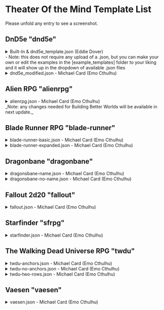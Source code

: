 # Theater Of the Mind Template List

Please unfold any entry to see a screenshot.

## DnD5e "dnd5e"

<details>

  ![](./images/preview1.png)
  <summary>
  Built-In & dnd5e_template.json (Eddie Dover)
  <br/>
  - Note: this does not require any upload of a .json, but you can make your own or edit the examples in the [example_templates] folder to your liking and it will show up in the dropdown of available .json files
  </summary>
</details>

<details>

![](./example_templates/dnd5e/dnd5e_modified.jpg)

<summary>dnd5e_modified.json - Michael Card (Emo Cthulhu)</summary></details>

## Alien RPG "alienrpg"

<details>

![](./example_templates/alienrpg/alienrpg.jpg)

<summary>
alienrpg.json - Michael Card (Emo Cthulhu)<br/>_Note: any changes needed for Building Better Worlds will be available in next update._</summary>
</details>

## Blade Runner RPG "blade-runner"

<details>

![](./example_templates/blade-runner/blade-runner-basic.jpg)

<summary>blade-runner-basic.json - Michael Card (Emo Cthulhu)</summary></details>

<details>

![](./example_templates/blade-runner/blade-runner-expanded.jpg)

<summary>blade-runner-expanded.json - Michael Card (Emo Cthulhu)</summary></details>

## Dragonbane "dragonbane"

<details>

![](./example_templates/dragonsbane/dragonbane-name.jpg)

<summary>dragonsbane-name.json - Michael Card (Emo Cthulhu)</summary></details>

<details>

![](./example_templates/dragonbane/dragonbane-no-name.jpg)

<summary>dragonsbane-no-name.json - Michael Card (Emo Cthulhu)</summary></details>

## Fallout 2d20 "fallout"

<details>

![](./example_templates/fallout/fallout.jpg)

<summary>fallout.json - Michael Card (Emo Cthulhu)</summary></details>

## Starfinder "sfrpg"

<details>

![](./example_templates/starfinder/starfinder.jpg)

<summary>starfinder.json - Michael Card (Emo Cthulhu)</summary></details>

## The Walking Dead Universe RPG "twdu"

<details>

![](./example_templates/thewalkingdead/twdu-anchors.jpg)

<summary>twdu-anchors.json - Michael Card (Emo Cthulhu)</summary></details>

<details>

![](./example_templates/thewalkingdead/twdu-no-anchors.jpg)

<summary>twdu-no-anchors.json - Michael Card (Emo Cthulhu)</summary></details>

<details>

![](./example_templates/thewalkingdead/twdu-two-rows.jpg)

<summary>twdu-two-rows.json - Michael Card (Emo Cthulhu)</summary></details>

## Vaesen "vaesen"

<details>

![](./example_templates/vaesen/vaesen.jpg)

<summary>vaesen.json - Michael Card (Emo Cthulhu)</summary></details>

